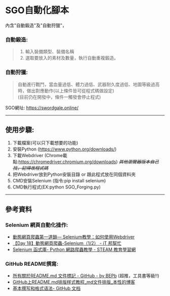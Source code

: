 # SGO自動化腳本<br>
內含"自動鍛造"及"自動狩獵"，<br>
### 自動鍛造:
> 1. 輸入裝備類型、裝備名稱
> 2. 選取要放入的素材及數量，執行自動重複鍛造。<br>
### 自動狩獵:
> 自動進行戰鬥，當血量過低、體力過低、武器耐久度過低、地圖等級過高時，做出對應動作(以上條件皆可從程式碼做設定)<br>
(目前仍在開發中，條件一觸發會停止程式)

SGO網址: https://swordgale.online/

---

## 使用步驟:
1. 下載檔案(可以只下載想要的功能)<br>
2. 安裝Python (https://www.python.org/downloads/)<br>
3. 下載Webdriver (Chrome載點:https://chromedriver.chromium.org/downloads) ~~*其他瀏覽器版本自己找，記得改程式碼*~~<br>
4. 把Webdriver放到Python安裝目錄 or 跟此程式放在同個資料夾<br>
5. CMD安裝Selenium (指令:pip install selenium)<br>
6. CMD執行程式(EX:python SGO_Forging.py)<br>

---

## 參考資料
### Selenium 網頁自動化操作:
* [動態網頁爬蟲第一道鎖— Selenium教學：如何使用Webdriver](https://northbei.medium.com/%E5%9C%A8windows%E4%B8%8A%E5%AE%89%E8%A3%9Dpython-selenium-%E7%B0%A1%E6%98%93%E6%95%99%E5%AD%B8-eade1cd2d12d)<br>
* [【Day 18】動態網頁爬蟲-Selenium（1/2） - iT 邦幫忙](https://ithelp.ithome.com.tw/articles/10301898)<br>
* [Selenium 函式庫- Python 網路爬蟲教學 - STEAM 教育學習網](https://steam.oxxostudio.tw/category/python/spider/selenium.html)<br>
### GitHub README撰寫:
* [所有關於README.md 文件標記 - GitHub - by BEPb](https://github.com/BEPb/README/blob/master/README.chinese.md) (超推，工具書等級!!)
* [GitHub上README.md排版样式教程_md文件排版_本性的博客](https://blog.csdn.net/u012067966/article/details/50736647)<br>
* [基本撰写和格式语法- GitHub 文档](https://docs.github.com/zh/get-started/writing-on-github/getting-started-with-writing-and-formatting-on-github/basic-writing-and-formatting-syntax#paragraphs)<br>
